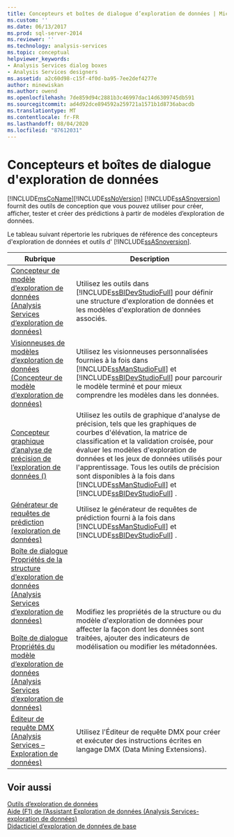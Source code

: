```yaml
---
title: Concepteurs et boîtes de dialogue d’exploration de données | Microsoft Docs
ms.custom: ''
ms.date: 06/13/2017
ms.prod: sql-server-2014
ms.reviewer: ''
ms.technology: analysis-services
ms.topic: conceptual
helpviewer_keywords:
- Analysis Services dialog boxes
- Analysis Services designers
ms.assetid: a2c60d98-c15f-4f0d-ba95-7ee2def4277e
author: minewiskan
ms.author: owend
ms.openlocfilehash: 7de859d94c2881b3c46997dac14d6309745db591
ms.sourcegitcommit: ad4d92dce894592a259721a1571b1d8736abacdb
ms.translationtype: MT
ms.contentlocale: fr-FR
ms.lasthandoff: 08/04/2020
ms.locfileid: "87612031"
---
```

# <a name="data-mining-designers-and-dialog-boxes"></a>Concepteurs et boîtes de dialogue d'exploration de données
  [!INCLUDE[msCoName](../includes/msconame-md.md)][!INCLUDE[ssNoVersion](../includes/ssnoversion-md.md)] [!INCLUDE[ssASnoversion](../includes/ssasnoversion-md.md)] fournit des outils de conception que vous pouvez utiliser pour créer, afficher, tester et créer des prédictions à partir de modèles d’exploration de données.  
  
 Le tableau suivant répertorie les rubriques de référence des concepteurs d'exploration de données et outils d' [!INCLUDE[ssASnoversion](../includes/ssasnoversion-md.md)].  
  
|Rubrique|Description|  
|-----------|-----------------|  
|[Concepteur de modèle d’exploration de données &#40;Analysis Services d’exploration de données&#41;](data-mining-model-designer-analysis-services-data-mining.md)|Utilisez les outils dans [!INCLUDE[ssBIDevStudioFull](../includes/ssbidevstudiofull-md.md)] pour définir une structure d'exploration de données et les modèles d'exploration de données associés.|  
|[Visionneuses de modèles d’exploration de données &#40;Concepteur de modèle d’exploration de données&#41;](mining-model-viewers-data-mining-model-designer.md)|Utilisez les visionneuses personnalisées fournies à la fois dans [!INCLUDE[ssManStudioFull](../includes/ssmanstudiofull-md.md)] et [!INCLUDE[ssBIDevStudioFull](../includes/ssbidevstudiofull-md.md)] pour parcourir le modèle terminé et pour mieux comprendre les modèles dans les données.|  
|[Concepteur graphique d’analyse de précision de l’exploration de données &#40;&#41;](mining-accuracy-chart-designer-data-mining.md)|Utilisez les outils de graphique d'analyse de précision, tels que les graphiques de courbes d'élévation, la matrice de classification et la validation croisée, pour évaluer les modèles d'exploration de données et les jeux de données utilisés pour l'apprentissage. Tous les outils de précision sont disponibles à la fois dans [!INCLUDE[ssManStudioFull](../includes/ssmanstudiofull-md.md)] et [!INCLUDE[ssBIDevStudioFull](../includes/ssbidevstudiofull-md.md)] .|  
|[Générateur de requêtes de prédiction &#40;exploration de données&#41;](prediction-query-builder-data-mining.md)|Utilisez le générateur de requêtes de prédiction fourni à la fois dans [!INCLUDE[ssManStudioFull](../includes/ssmanstudiofull-md.md)] et [!INCLUDE[ssBIDevStudioFull](../includes/ssbidevstudiofull-md.md)] .|  
|[Boîte de dialogue Propriétés de la structure d’exploration de données &#40;Analysis Services d’exploration de données&#41;](mining-structure-properties-dialog-analysis-services-data-mining.md)<br /><br /> [Boîte de dialogue Propriétés du modèle d’exploration de données &#40;Analysis Services d’exploration de données&#41;](mining-model-properties-dialog-box-analysis-services-data-mining.md)|Modifiez les propriétés de la structure ou du modèle d'exploration de données pour affecter la façon dont les données sont traitées, ajouter des indicateurs de modélisation ou modifier les métadonnées.|  
|[Éditeur de requête DMX &#40;Analysis Services – Exploration de données&#41;](dmx-query-editor-analysis-services-data-mining.md)|Utilisez l'Éditeur de requête DMX pour créer et exécuter des instructions écrites en langage DMX (Data Mining Extensions).|  
  
## <a name="see-also"></a>Voir aussi  
 [Outils d’exploration de données](data-mining/data-mining-tools.md)   
 [Aide (F1) de l’Assistant Exploration de données &#40;Analysis Services-exploration de données&#41;](data-mining-wizard-f1-help-analysis-services-data-mining.md)   
 [Didacticiel d’exploration de données de base](../../2014/tutorials/basic-data-mining-tutorial.md)  
  
  
